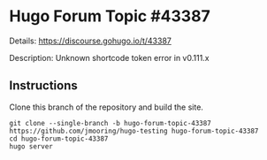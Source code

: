 # Hugo Forum Topic #43387

Details: <https://discourse.gohugo.io/t/43387>

Description: Unknown shortcode token error in v0.111.x

## Instructions

Clone this branch of the repository and build the site.

```text
git clone --single-branch -b hugo-forum-topic-43387 https://github.com/jmooring/hugo-testing hugo-forum-topic-43387
cd hugo-forum-topic-43387
hugo server
```
